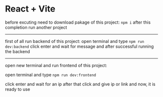 # React + Vite


before excuting need to download pakage of this project:
  `npm i`
after this completion run another project

--------------------------
first of all run backend of this project:
open terminal and type
   `npm run dev:backend`
click enter and wait for message and after successful running the backend 

------------------------------------------------
open new terminal and run frontend of this project:

open terminal and type
   `npm run dev:frontend`

click enter and wait for an ip after that click and give ip or link and now,
it is ready to use    

